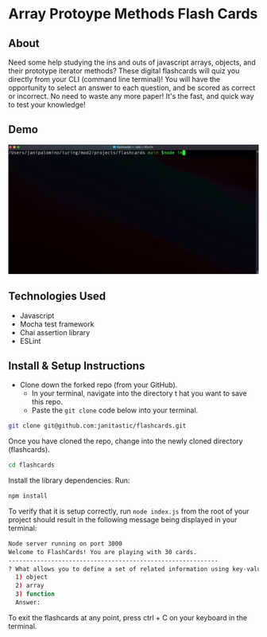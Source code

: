 # Array Protoype Methods Flash Cards

## About
Need some help studying the ins and outs of javascript arrays, objects, and their prototype iterator methods? These digital flashcards will quiz you directly from your CLI (command line terminal)! You will have the opportunity to select an answer to each question, and be scored as correct or incorrect. No need to waste any more paper! It's the fast, and quick way to test your knowledge! 

## Demo

![flash cards example gif](https://github.com/janitastic/flashcards/blob/main/Flashcards-clip.gif)

## Technologies Used

 - Javascript
 - Mocha test framework
 - Chai assertion library
 - ESLint

## Install & Setup Instructions

- Clone down the forked repo (from your GitHub). 
  - In your terminal, navigate into the directory t hat you want to save this repo.
  - Paste the `git clone` code below into your terminal. 

```bash
git clone git@github.com:janitastic/flashcards.git
```

Once you have cloned the repo, change into the newly cloned directory (flashcards).

```bash
cd flashcards
```

Install the library dependencies. Run:

```bash
npm install
```

To verify that it is setup correctly, run `node index.js` from the root of your project should result in the following message being displayed in your terminal: 

```bash
Node server running on port 3000
Welcome to FlashCards! You are playing with 30 cards.
-----------------------------------------------------------
? What allows you to define a set of related information using key-value pairs? 
  1) object
  2) array
  3) function
  Answer: 

```

To exit the flashcards at any point, press ctrl + C on your keyboard in the terminal.
